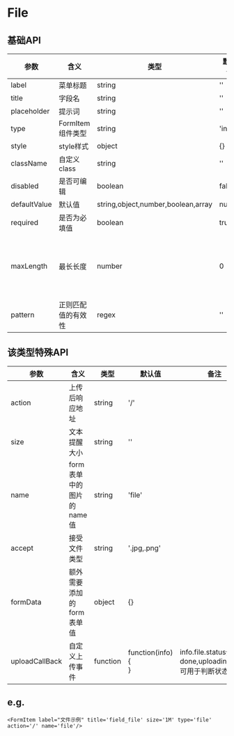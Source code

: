 # File

## 基础API
| 参数 | 含义 | 类型 | 默认值 | 备注 |
| --------- | --------- | --------- | --------- | --------- |
|label|菜单标题|string|''||
|title|字段名|string|''||
|placeholder|提示词|string|''||
|type|FormItem组件类型|string|'input'||
|style|style样式|object|{}||
|className|自定义class|string|''||
|disabled|是否可编辑|boolean|false||
|defaultValue|默认值|string,object,number,boolean,array|null||
|required|是否为必填值|boolean|true||
|maxLength|最长长度|number|0|0为不做限制|
|pattern|正则匹配值的有效性|regex|''||

## 该类型特殊API
| 参数 | 含义 | 类型 | 默认值 | 备注 |
| --------- | --------- | --------- | --------- | --------- |
|action|上传后响应地址|string|'/'||
|size|文本提醒大小|string|''||
|name|form 表单中的图片的 name 值|string|'file'||
|accept|接受文件类型|string|'.jpg,.png'||
|formData|额外需要添加的 form 表单值|object|{}||
|uploadCallBack|自定义上传事件|function|function(info){<br/>}|info.file.status分为<br/>done,uploading,error<br/>可用于判断状态|

## e.g.
```         
<FormItem label="文件示例" title='field_file' size='1M' type='file' action='/' name='file'/>
```

